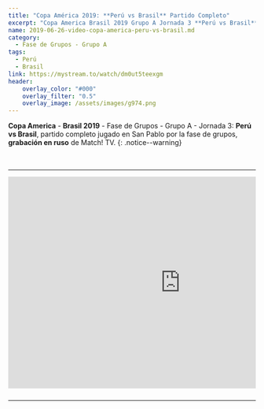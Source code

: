 ```yaml
---
title: "Copa América 2019: **Perú vs Brasil** Partido Completo"
excerpt: "Copa America Brasil 2019 Grupo A Jornada 3 **Perú vs Brasil** Partido Completo"
name: 2019-06-26-video-copa-america-peru-vs-brasil.md
category:
  - Fase de Grupos - Grupo A
tags:
  - Perú
  - Brasil
link: https://mystream.to/watch/dm0ut5teexgm
header:
    overlay_color: "#000"
    overlay_filter: "0.5"
    overlay_image: /assets/images/g974.png
---
```


**Copa America** - **Brasil 2019** - Fase de Grupos - Grupo A - Jornada 3: **Perú vs Brasil**, partido completo jugado en San Pablo por la fase de grupos, **grabación en ruso** de Match! TV.
{: .notice--warning}

<style>
	td {
	padding: 0;
	border-bottom: 0;
}
</style>

<br>
<div id="media">
	<center>
		<table>
			<tbody>
  				<tr>
					<td height="13" width="21" background="{{ site.url }}/{{ site.baseurl }}/assets/images/12421152032.png"></td>
					<td height="13" background="{{ site.url }}/{{ site.baseurl }}/assets/images/55452124552.png"></td>
					<td height="13" width="21" background="{{ site.url }}/{{ site.baseurl }}/assets/images/45454787.png"></td>
  				</tr>
				<tr>
					<td width="21" background="{{ site.url }}/{{ site.baseurl }}/assets/images/21210212120.png"></td>
					<td>
						<iframe src="https://embed.mystream.to/dm0ut5teexgm" scrolling="no" frameborder="0" width="700" height="430" allowfullscreen="true" webkitallowfullscreen="true" mozallowfullscreen="true"></iframe>
					</td>
    					<td width="21" background="{{ site.url }}/{{ site.baseurl }}/assets/images/203233451.png"></td>
  				</tr>
				<tr>
    					<td height="17" width="21" background="{{ site.url }}/{{ site.baseurl }}/assets/images/23121542.png"></td>
    					<td height="17" background="{{ site.url }}/{{ site.baseurl }}/assets/images/12345456.png"></td>
    					<td height="25" width="21" background="{{ site.url }}/{{ site.baseurl }}/assets/images/2656564.png"></td>
  				</tr>
			</tbody>
		</table>
	</center>
</div>
